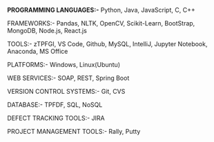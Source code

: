 **PROGRAMMING LANGUAGES:-**  Python, Java, JavaScript, C, C++

FRAMEWORKS:-   Pandas, NLTK, OpenCV, Scikit-Learn, BootStrap, MongoDB, Node.js, React.js

TOOLS:-   zTPFGI, VS Code, Github, MySQL, IntelliJ, Jupyter Notebook, Anaconda, MS Office

PLATFORMS:-   Windows, Linux(Ubuntu)

WEB SERVICES:-   SOAP, REST, Spring Boot

VERSION CONTROL SYSTEMS:-   Git, CVS

DATABASE:-   TPFDF, SQL, NoSQL

DEFECT TRACKING TOOLS:-   JIRA

PROJECT MANAGEMENT TOOLS:-   Rally, Putty

